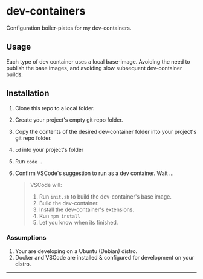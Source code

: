 # dev-containers

Configuration boiler-plates for my dev-containers.

## Usage

Each type of dev container uses a local base-image. Avoiding the need to publish the base images, and avoiding slow subsequent dev-container builds.

## Installation

1. Clone this repo to a local folder.
2. Create your project's empty git repo folder.
3. Copy the contents of the desired dev-container folder into your project's git repo folder.
4. `cd` into your project's folder
5. Run `code .`
6. Confirm VSCode's suggestion to run as a dev container. Wait ...

    >VSCode will:
    >1. Run `init.sh` to build the dev-container's base image.
    >2. Build the dev-container.
    >3. Install the dev-container's extensions.
    >4. Run `npm install`
    >5. Let you know when its finished.

### Assumptions

1. Your are developing on a Ubuntu (Debian) distro.
2. Docker and VSCode are installed & configured for development on your distro.

----
